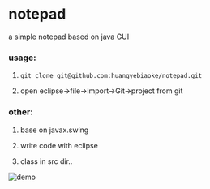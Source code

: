 # notepad

a simple notepad based on java GUI



### usage:

1. `git clone git@github.com:huangyebiaoke/notepad.git`

2. open eclipse->file->import->Git->project from git



### other:

1. base on javax.swing

2. write code with eclipse

3. class in src dir..



![demo](http://madeai.cn/usr/uploads/demo.png "demo")
